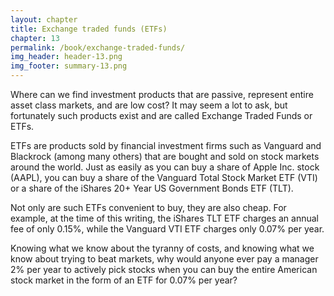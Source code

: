 ```yaml
---
layout: chapter
title: Exchange traded funds (ETFs)
chapter: 13
permalink: /book/exchange-traded-funds/
img_header: header-13.png
img_footer: summary-13.png
---
```


Where can we find investment products that are passive, represent entire asset class markets, and are low cost? It may seem a lot to ask, but fortunately such products exist and are called Exchange Traded Funds or ETFs.

ETFs are products sold by financial investment firms such as Vanguard and Blackrock (among many others) that are bought and sold on stock markets around the world. Just as easily as you can buy a share of Apple Inc. stock (AAPL), you can buy a share of the Vanguard Total Stock Market ETF (VTI) or a share of the iShares 20+ Year US Government Bonds ETF (TLT).

Not only are such ETFs convenient to buy, they are also cheap. For example, at the time of this writing, the iShares TLT ETF charges an annual fee of only 0.15%, while the Vanguard VTI ETF charges only 0.07% per year.

Knowing what we know about the tyranny of costs, and knowing what we know about trying to beat markets, why would anyone ever pay a manager 2% per year to actively pick stocks when you can buy the entire American stock market in the form of an ETF for 0.07% per year?